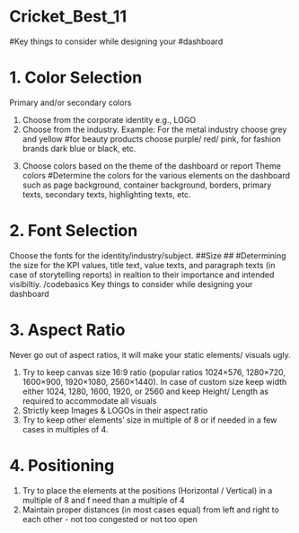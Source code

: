 # Cricket_Best_11

#Key things to consider while designing your 
#dashboard
 # 1. Color Selection
 Primary and/or secondary colors 
1. Choose from the corporate identity e.g., LOGO 
2. Choose from the industry. Example: For the metal industry choose grey and yellow 
#for beauty products choose purple/ red/ pink, for fashion brands dark blue or black, etc.
 3) Choose colors based on the theme of the dashboard or report
 Theme colors 
#Determine the colors for the various elements on the dashboard such as page 
background, container background, borders, primary texts, secondary texts, 
highlighting texts, etc. 
# 2. Font Selection
 Choose the fonts for the identity/industry/subject. 
##Size ##
#Determining the size for the KPI values, title text, value texts, and paragraph texts (in 
case of storytelling reports) in realtion to their importance and intended visibiltiy.
/codebasics
 Key things to consider while designing your 
dashboard
 # 3. Aspect Ratio
 Never go out of aspect ratios, it will make your static elements/ visuals ugly. 
1. Try to keep canvas size 16:9 ratio (popular ratios 1024×576, 1280×720, 1600×900, 
1920×1080, 2560×1440). In case of custom size keep width either 1024, 1280, 1600, 
1920, or 2560 and keep Height/ Length as required to accommodate all visuals
 2. Strictly keep Images & LOGOs in their aspect ratio
 3. Try to keep other elements’ size in multiple of 8 or if needed in a few cases in 
multiples of 4.
 # 4.  Positioning
 1. Try to place the elements at the positions (Horizontal / Vertical) in a multiple 
of 8 and f need than a multiple of 4
 2. Maintain proper distances (in most cases equal) from left and right to each 
other - not too congested or not too open
